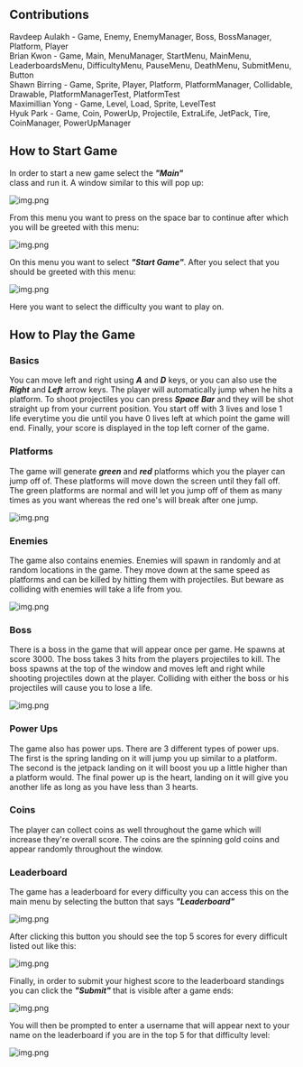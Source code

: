## Contributions
Ravdeep Aulakh - Game, Enemy, EnemyManager, Boss, BossManager, Platform, Player\
Brian Kwon - Game, Main, MenuManager, StartMenu, MainMenu, LeaderboardsMenu, DifficultyMenu, PauseMenu, DeathMenu, SubmitMenu, Button\
Shawn Birring - Game, Sprite, Player, Platform, PlatformManager, Collidable, Drawable, PlatformManagerTest, PlatformTest\
Maximillian Yong - Game, Level, Load, Sprite, LevelTest\
Hyuk Park - Game, Coin, PowerUp, Projectile, ExtraLife, JetPack, Tire, CoinManager, PowerUpManager

## How to Start Game
In order to start a new game select the *<b>"Main"</b>* \
class and run it. A window similar to this will pop up:

![img.png](Images/Mainmenu.png)

From this menu you want to press on the space bar to continue
after which you will be greeted with this menu:

![img.png](Images/MainMenu2.png)

On this menu you want to select *<b>"Start Game"</b>*.
After you select that you should be greeted with this menu:

![img.png](Images/DiffcultSelectReadme.png)

Here you want to select the difficulty you want to play on.

## How to Play the Game
### Basics
You can move left and right using <b>*A*</b> and
<b>*D*</b> keys, or you can also use the <b>*Right*</b>
and <b>*Left*</b> arrow keys. The player will automatically
jump when he hits a platform. To shoot projectiles you
can press <b>*Space Bar*</b> and they will be shot straight up
from your current position. You start off with 3 lives
and lose 1 life everytime you die until you have 0 lives
left at which point the game will end. Finally, your score 
is displayed in the top left corner of the game.

### Platforms
The game will generate *<b>green</b>* and *<b>red</b>* 
platforms which you the player can jump off of. These
platforms will move down the screen until they fall off.
The green platforms are normal and will let you 
jump off of them as many times as you want whereas 
the red one's will break after one jump.

![img.png](Images/PlatformReadme.png)

### Enemies
The game also contains enemies. Enemies will spawn in
randomly and at random locations in the game. They
move down at the same speed as platforms and can be
killed by hitting them with projectiles. But beware
as colliding with enemies will take a life from you.

![img.png](Images/EnemyReadme.png)

### Boss
There is a boss in the game that will appear once
per game. He spawns at score 3000. The boss takes
3 hits from the players projectiles to kill. The boss
spawns at the top of the window and moves left and right
while shooting projectiles down at the player. Colliding
with either the boss or his projectiles will cause you
to lose a life.

![img.png](Images/BossReadme.png)

### Power Ups
The game also has power ups. There are 3 different types
of power ups. The first is the spring landing on it will
jump you up similar to a platform. The second is the
jetpack landing on it will boost you up a little higher
than a platform would. The final power up is the heart,
landing on it will give you another life as long as you
have less than 3 hearts.

### Coins
The player can collect coins as well throughout
the game which will increase they're overall score.
The coins are the spinning gold coins and appear
randomly throughout the window.

### Leaderboard
The game has a leaderboard for every difficulty you
can access this on the main menu by selecting the button
that says <b>*"Leaderboard"*</b>

![img.png](Images/LeaderboardReadme.png)

After clicking this button you should see the top 5
scores for every difficult listed out like this: 

![img.png](Images/LeaderboardTop5.png)

Finally, in order to submit your highest score to the
leaderboard standings you can click the <b>*"Submit"*</b>
that is visible after a game ends: 

![img.png](Images/SubmitLeaderboard.png)

You will then be prompted to enter a username that will
appear next to your name on the leaderboard if you are
in the top 5 for that difficulty level:

![img.png](Images/NameLeaderboard.png)
